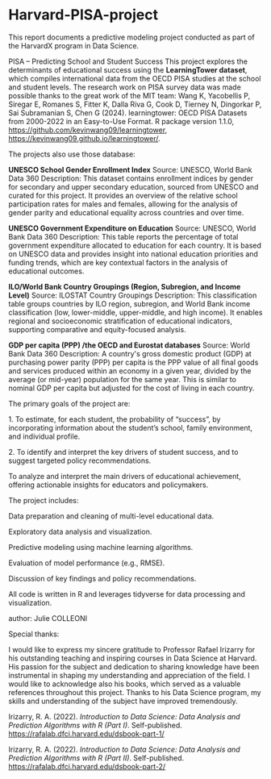 # Harvard-PISA-project

This report documents a predictive modeling project conducted as part of the HarvardX program in Data Science.

PISA  – Predicting School and Student Success
This project explores the determinants of educational success using the **LearningTower dataset**, which compiles international data from the OECD PISA studies at the school and student levels. 
The research work on PISA survey data was made possible thanks to the great work of the MIT team:
Wang K, Yacobellis P, Siregar E, Romanes S, Fitter K, Dalla Riva G, Cook D, Tierney N, Dingorkar P, Sai Subramanian S, Chen G (2024). learningtower: OECD PISA Datasets from 2000-2022 in an Easy-to-Use Format. R package version 1.1.0, https://github.com/kevinwang09/learningtower, https://kevinwang09.github.io/learningtower/.

The projects also use those database:

**UNESCO School Gender Enrollment Index**
Source: UNESCO, World Bank Data 360
Description:
This dataset contains enrollment indices by gender for secondary and upper secondary education, sourced from UNESCO and curated for this project. It provides an overview of the relative school participation rates for males and females, allowing for the analysis of gender parity and educational equality across countries and over time.

**UNESCO Government Expenditure on Education**
Source: UNESCO, World Bank Data 360
Description:
This table reports the percentage of total government expenditure allocated to education for each country. It is based on UNESCO data and provides insight into national education priorities and funding trends, which are key contextual factors in the analysis of educational outcomes.

**ILO/World Bank Country Groupings (Region, Subregion, and Income Level)**
Source: ILOSTAT Country Groupings
Description:
This classification table groups countries by ILO region, subregion, and World Bank income classification (low, lower-middle, upper-middle, and high income). It enables regional and socioeconomic stratification of educational indicators, supporting comparative and equity-focused analysis.

**GDP per capita (PPP) /the OECD and Eurostat databases**
Source: World Bank Data 360
Description:
A country's gross domestic product (GDP) at purchasing power parity (PPP) per capita is the PPP value of all final goods and services produced within an economy in a given year, divided by the average (or mid-year) population for the same year. This is similar to nominal GDP per capita but adjusted for the cost of living in each country.

The primary goals of the project are:

1\. To estimate, for each student, the probability of “success”, by incorporating information about the student’s school, family  environment, and individual profile.

2\. To identify and interpret the key drivers of student success, and to suggest targeted policy recommendations.

To analyze and interpret the main drivers of educational achievement, offering actionable insights for educators and policymakers.

The project includes:

Data preparation and cleaning of multi-level educational data.

Exploratory data analysis and visualization.

Predictive modeling using machine learning algorithms.

Evaluation of model performance (e.g., RMSE).

Discussion of key findings and policy recommendations.

All code is written in R and leverages tidyverse for data processing and visualization.

author: Julie COLLEONI

Special thanks:

I would like to express my sincere gratitude to Professor Rafael Irizarry for his outstanding teaching and inspiring courses in Data Science at Harvard. His passion for the subject and dedication to sharing knowledge have been instrumental in shaping my understanding and appreciation of the field.
I would like to acknowledge also his books, which served as a valuable references throughout this project. Thanks to his Data Science program, my skills and understanding of the subject have improved tremendously.


Irizarry, R. A. (2022). *Introduction to Data Science: Data Analysis and
Prediction Algorithms with R (Part I)*. Self-published.
https://rafalab.dfci.harvard.edu/dsbook-part-1/

Irizarry, R. A. (2022). *Introduction to Data Science: Data Analysis and
Prediction Algorithms with R (Part II)*. Self-published.
https://rafalab.dfci.harvard.edu/dsbook-part-2/

